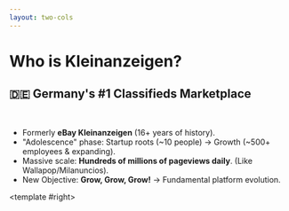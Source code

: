 ```yaml
---
layout: two-cols
---
```


# Who is Kleinanzeigen?

## 🇩🇪 Germany's #1 Classifieds Marketplace
<br>

* Formerly **eBay Kleinanzeigen** (16+ years of history).
* "Adolescence" phase: Startup roots (~10 people) → Growth (~500+ employees & expanding).
* Massive scale: **Hundreds of millions of pageviews daily**. (Like Wallapop/Milanuncios).
* New Objective: **Grow, Grow, Grow!** → Fundamental platform evolution.

<template #right>
  <div class="flex items-center justify-center h-full pl-4">
    <ImageCarousel
      :images="[
        '/2025-04-23/ebayk-2011.png',
        '/2025-04-23/ebayk-2020.png',
        '/2025-04-23/ka-today.png'
      ]"
      :interval="3000"
      fit="cover"
      align="top left"
      height="400px"
      width="100%"
    />
  </div>
</template>